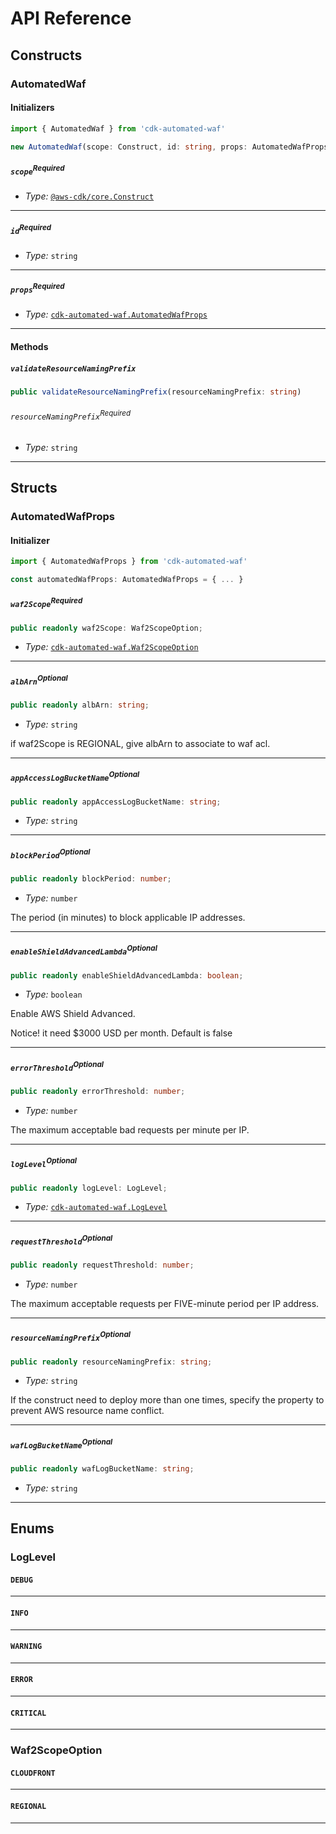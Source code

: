 # API Reference <a name="API Reference"></a>

## Constructs <a name="Constructs"></a>

### AutomatedWaf <a name="cdk-automated-waf.AutomatedWaf"></a>

#### Initializers <a name="cdk-automated-waf.AutomatedWaf.Initializer"></a>

```typescript
import { AutomatedWaf } from 'cdk-automated-waf'

new AutomatedWaf(scope: Construct, id: string, props: AutomatedWafProps)
```

##### `scope`<sup>Required</sup> <a name="cdk-automated-waf.AutomatedWaf.parameter.scope"></a>

- *Type:* [`@aws-cdk/core.Construct`](#@aws-cdk/core.Construct)

---

##### `id`<sup>Required</sup> <a name="cdk-automated-waf.AutomatedWaf.parameter.id"></a>

- *Type:* `string`

---

##### `props`<sup>Required</sup> <a name="cdk-automated-waf.AutomatedWaf.parameter.props"></a>

- *Type:* [`cdk-automated-waf.AutomatedWafProps`](#cdk-automated-waf.AutomatedWafProps)

---

#### Methods <a name="Methods"></a>

##### `validateResourceNamingPrefix` <a name="cdk-automated-waf.AutomatedWaf.validateResourceNamingPrefix"></a>

```typescript
public validateResourceNamingPrefix(resourceNamingPrefix: string)
```

###### `resourceNamingPrefix`<sup>Required</sup> <a name="cdk-automated-waf.AutomatedWaf.parameter.resourceNamingPrefix"></a>

- *Type:* `string`

---




## Structs <a name="Structs"></a>

### AutomatedWafProps <a name="cdk-automated-waf.AutomatedWafProps"></a>

#### Initializer <a name="[object Object].Initializer"></a>

```typescript
import { AutomatedWafProps } from 'cdk-automated-waf'

const automatedWafProps: AutomatedWafProps = { ... }
```

##### `waf2Scope`<sup>Required</sup> <a name="cdk-automated-waf.AutomatedWafProps.property.waf2Scope"></a>

```typescript
public readonly waf2Scope: Waf2ScopeOption;
```

- *Type:* [`cdk-automated-waf.Waf2ScopeOption`](#cdk-automated-waf.Waf2ScopeOption)

---

##### `albArn`<sup>Optional</sup> <a name="cdk-automated-waf.AutomatedWafProps.property.albArn"></a>

```typescript
public readonly albArn: string;
```

- *Type:* `string`

if waf2Scope is REGIONAL, give albArn to associate to waf acl.

---

##### `appAccessLogBucketName`<sup>Optional</sup> <a name="cdk-automated-waf.AutomatedWafProps.property.appAccessLogBucketName"></a>

```typescript
public readonly appAccessLogBucketName: string;
```

- *Type:* `string`

---

##### `blockPeriod`<sup>Optional</sup> <a name="cdk-automated-waf.AutomatedWafProps.property.blockPeriod"></a>

```typescript
public readonly blockPeriod: number;
```

- *Type:* `number`

The period (in minutes) to block applicable IP addresses.

---

##### `enableShieldAdvancedLambda`<sup>Optional</sup> <a name="cdk-automated-waf.AutomatedWafProps.property.enableShieldAdvancedLambda"></a>

```typescript
public readonly enableShieldAdvancedLambda: boolean;
```

- *Type:* `boolean`

Enable AWS Shield Advanced.

Notice! it need $3000 USD per month.
Default is false

---

##### `errorThreshold`<sup>Optional</sup> <a name="cdk-automated-waf.AutomatedWafProps.property.errorThreshold"></a>

```typescript
public readonly errorThreshold: number;
```

- *Type:* `number`

The maximum acceptable bad requests per minute per IP.

---

##### `logLevel`<sup>Optional</sup> <a name="cdk-automated-waf.AutomatedWafProps.property.logLevel"></a>

```typescript
public readonly logLevel: LogLevel;
```

- *Type:* [`cdk-automated-waf.LogLevel`](#cdk-automated-waf.LogLevel)

---

##### `requestThreshold`<sup>Optional</sup> <a name="cdk-automated-waf.AutomatedWafProps.property.requestThreshold"></a>

```typescript
public readonly requestThreshold: number;
```

- *Type:* `number`

The maximum acceptable requests per FIVE-minute period per IP address.

---

##### `resourceNamingPrefix`<sup>Optional</sup> <a name="cdk-automated-waf.AutomatedWafProps.property.resourceNamingPrefix"></a>

```typescript
public readonly resourceNamingPrefix: string;
```

- *Type:* `string`

If the construct need to deploy more than one times, specify the property to prevent AWS resource name conflict.

---

##### `wafLogBucketName`<sup>Optional</sup> <a name="cdk-automated-waf.AutomatedWafProps.property.wafLogBucketName"></a>

```typescript
public readonly wafLogBucketName: string;
```

- *Type:* `string`

---



## Enums <a name="Enums"></a>

### LogLevel <a name="LogLevel"></a>

#### `DEBUG` <a name="cdk-automated-waf.LogLevel.DEBUG"></a>

---


#### `INFO` <a name="cdk-automated-waf.LogLevel.INFO"></a>

---


#### `WARNING` <a name="cdk-automated-waf.LogLevel.WARNING"></a>

---


#### `ERROR` <a name="cdk-automated-waf.LogLevel.ERROR"></a>

---


#### `CRITICAL` <a name="cdk-automated-waf.LogLevel.CRITICAL"></a>

---


### Waf2ScopeOption <a name="Waf2ScopeOption"></a>

#### `CLOUDFRONT` <a name="cdk-automated-waf.Waf2ScopeOption.CLOUDFRONT"></a>

---


#### `REGIONAL` <a name="cdk-automated-waf.Waf2ScopeOption.REGIONAL"></a>

---

